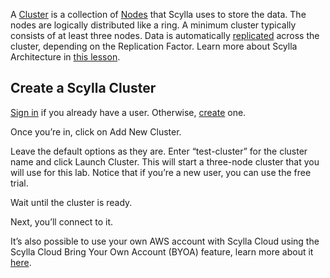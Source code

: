 A [Cluster](https://university.scylladb.com/courses/scylla-essentials-overview/lessons/architecture/topic/cluster-node-ring/) is a collection of [Nodes](https://university.scylladb.com/topic/node/) that Scylla uses to store the data. The nodes are logically distributed like a ring. A minimum cluster typically consists of at least three nodes. Data is automatically [replicated](https://university.scylladb.com/topic/data-replication/) across the cluster, depending on the Replication Factor. Learn more about Scylla Architecture in [this lesson](https://university.scylladb.com/courses/scylla-essentials-overview/lessons/architecture/).


## Create a Scylla Cluster

[Sign in](https://cloud.scylladb.com/user/signin) if you already have a user. Otherwise, [create](https://cloud.scylladb.com/user/signin) one. 

Once you’re in, click on Add New Cluster. 

Leave the default options as they are. Enter “test-cluster” for the cluster name and click Launch Cluster. This will start a three-node cluster that you will use for this lab. 
Notice that if you’re a new user, you can use the free trial. 

Wait until the cluster is ready. 

Next, you’ll connect to it. 

It’s also possible to use your own AWS account with Scylla Cloud using the Scylla Cloud Bring Your Own Account (BYOA) feature, learn more about it [here](https://docs.scylladb.com/scylla-cloud/cloud-setup/scylla-cloud-byoa/). 

